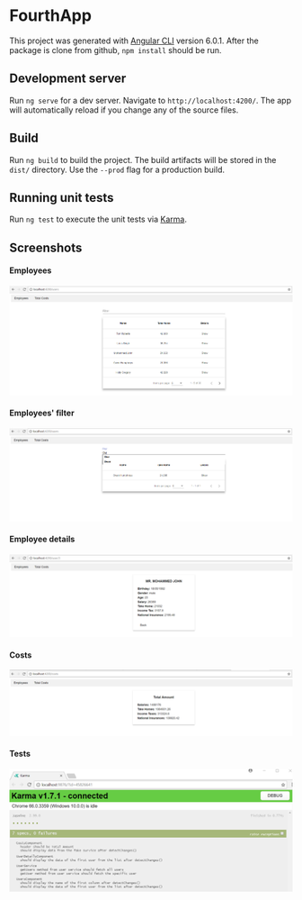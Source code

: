 # FourthApp

This project was generated with [Angular CLI](https://github.com/angular/angular-cli) version 6.0.1. After the package is clone from github, `npm install` should be run.

## Development server

Run `ng serve` for a dev server. Navigate to `http://localhost:4200/`. The app will automatically reload if you change any of the source files.

## Build

Run `ng build` to build the project. The build artifacts will be stored in the `dist/` directory. Use the `--prod` flag for a production build.

## Running unit tests

Run `ng test` to execute the unit tests via [Karma](https://karma-runner.github.io).

## Screenshots

#### Employees
![Screenshot1](/screenshots/screenshot-1.png)

#### Employees' filter
![Screenshot2](/screenshots/screenshot-2.png)

#### Employee details
![Screenshot3](/screenshots/screenshot-3.png)

#### Costs
![Screenshot4](/screenshots/screenshot-4.png)

#### Tests
![Screenshot-tests](/screenshots/screenshot-tests1.png)